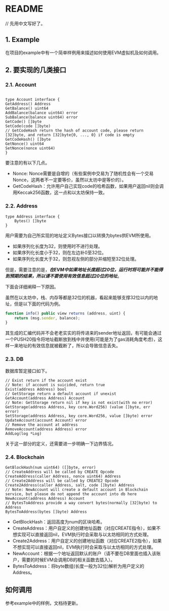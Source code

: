 # README

// 先用中文写好了。

## 1. Example

在项目的example中有一个简单样例用来描述如何使用EVM虚拟机及如何调用。

## 2. 要实现的几类接口

### 2.1. Account

```golang

type Account interface {
GetAddress() Address
GetBalance() uint64
AddBalance(balance uint64) error
SubBalance(balance uint64) error
GetCode() []byte
SetCode(code []byte)
// GetCodeHash return the hash of account code, please return [32]byte, and return [32]byte{0, ..., 0} if code is empty
GetCodeHash() []byte
GetNonce() uint64
SetNonce(nonce uint64)
}
```

要注意的有以下几点。

- Nonce: Nonce需要是自增的（有些案例中交易为了随机性会有一个交易Nonce，这两者不一定要等价，虽然以太坊中是等价的）。
- GetCodeHash：允许用户自己实现code的哈希函数，如果用户返回nil则会调用Keccak256函数，这一点和以太坊保持一致。

### 2.2. Address

```golang
type Address interface {
    Bytes() []byte
}
```

用户需要为自己所实现的地址定义Bytes接口以转换为bytes供EVM所使用。

- 如果序列化长度为32，则使用时不进行处理。
- 如果序列化长度小于32，则在左边补0至32位。
- 如果序列化长度大于32，则忽视左侧的部分并缩短至32位处理。

但是，需要注意的是，***在EVM中如果地址长度超过20位，运行时将可能并不能得到预期的结果，所以请不要使用有效信息超过20位的地址***。

下面会详细阐释一下原因。

虽然在以太坊中，栈、内存等都是32位的机器，看起来能够支撑32位以内的地址，但是以下面的代码为例。

```js
function info() public view returns (address, uint) {
    return (msg.sender, balance);
}
```

其生成的汇编代码并不会老老实实的将传进来的sender地址返回，有可能会通过一个PUSH20指令将地址截断放到栈中并使用(可能是为了gas消耗角度考虑)，这样一来地址的有效信息就被截断了，所以会导致信息丢失。

### 2.3. DB

数据库暂定接口如下。

```golang
// Exist return if the account exist
// Note: if account is suicided, return true
Exist(address Address) bool
// GetStorage return a default account if unexist
GetAccount(address Address) Account
// Note: GetStorage return nil if key is not exist(with no error)
GetStorage(address Address, key core.Word256) (value []byte, err error)
SetStorage(address Address, key core.Word256, value []byte) error
UpdateAccount(account Account) error
// Remove the account at address
RemoveAccount(address Address) error
AddLog(log *Log)
```

关于这一部分的定义，还需要进一步明确一下边界情况。

### 2.4. Blockchain

```golang
GetBlockHash(num uint64) ([]byte, error)
// CreateAddress will be called by CREATE Opcode
CreateAddress(caller Address, nonce uint64) Address
// Create2Address will be called by CREATE2 Opcode
Create2Address(caller Address, salt, code []byte) Address
// Note: NewAccount will create a default account in Blockchain service, but please do not append the account into db here
NewAccount(address Address) Account
// BytesToAddress provide a way convert bytes(normally [32]byte) to Address
BytesToAddress(bytes []byte) Address
```

- GetBlockHash：返回高度为num的区块哈希。
- CreateAddress：用户自定义的创建地址函数（对应CREATE指令），如果不想实现可以直接返回nil，EVM执行时会采取与以太坊相同的方式处理。
- Create2Address：用户自定义的创建地址函数（对应CREATE2指令），如果不想实现可以直接返回nil，EVM执行时会采取与以太坊相同的方式处理。
- NewAccount：根据一个地址返回默认的账户（请不要在DB里面也插入该账户，需要的时候EVM会调用DB的相关函数去插入）。
- BytesToAddress：将byte数组(长度一般为32位)解析为用户定义的Address。

## 如何调用

参考example中的样例，文档待更新。
